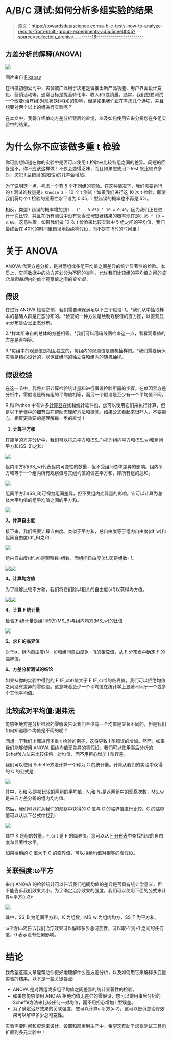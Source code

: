 # A/B/C 测试:如何分析多组实验的结果

> 原文：<https://towardsdatascience.com/a-b-c-tests-how-to-analyze-results-from-multi-group-experiments-ad5d5cee0b05?source=collection_archive---------18----------------------->

## 方差分析的解释(ANOVA)

![](img/90ccc0c9f9083465b6ab946133ade86f.png)

图片来自 [Pixabay](https://pixabay.com/illustrations/speed-internet-high-download-4028234/)

在科技初创公司中，实验被广泛用于决定是否推出新产品功能、用户界面设计变化、营销活动等，通常目标是提高转化率、收入和/或销量。通常，我们想要测试一个改变(治疗组)对现状(对照组)的影响，但是如果我们正在考虑几个选项，并且想要对两个以上的组进行实验呢？

在本文中，我将介绍单向方差分析背后的直觉，以及如何使用它来分析您在多组实验中的结果。

# 为什么你不应该做多重 t 检验

你可能想知道在你的实验中是否可以使用 t 检验来比较各组之间的差异。简短的回答是不，你不应该这样做！不仅会变得乏味，而且如果您使用 t-test 来比较许多对，您犯 I 型错误(假阳性)的几率会增加。

为了说明这一点，考虑一个有 5 个不同组的实验。在这种情况下，我们需要运行的 t 测试的数量是`5 Choose 2` = 10 个 t 测试！如果我们进行这 10 次 t 检验，即使我们将每个 t 检验的显著性水平设为 0.05，I 型错误的概率也不再是 5%。

相反，类型 I 错误的概率增加到`1 — (1 — 0.05) ^ 10 = 0.40`，因为我们正在进行十次比较，并且在所有测试中没有获得*任何*显著结果的概率现在是`0.95 ^ 10 = 0.60`。这意味着，如果我们做 10 次 t 检验来比较实验中 5 组之间的平均值，我们最终会在 40%的时间里错误地拒绝零假设，而不是在 5%的时间里！

# 关于 ANOVA

ANOVA 代表方差分析，是对两组或多组平均值之间差异的统计显著性的检验。本质上，它将数据中的总方差划分为不同的类别，允许我们比较组的平均值之间的*变化量和每组*内的单个观察值之间的*变化量。*

## 假设

在进行 ANOVA 检验之前，我们需要确保满足以下三个假设:
1。*我们从中抽取样本的基础人群是正态分布的。*检查的一种方法是绘制观察值的直方图，以直观显示分布是否呈正态分布。

2.*样本所来自的总体的方差相等。*我们可以用箱线图检查这一点，看看观察值的方差是否相等。

3.*每组中的观测值是相互独立的，每组内的观测值是随机抽样的。*我们需要确保实验是精心设计的，以保证组间的独立性和组内的随机抽样。

## 假设检验

在这一节中，我将介绍计算检验统计量和进行假设检验所需的步骤。在单因素方差分析中，零假设是所有组的平均值相等，而另一个假设是至少有一个平均值不同。

R 和 Python 中有许多[计算器](https://goodcalculators.com/one-way-anova-calculator/)在线和统计软件包，您可以使用它们来执行计算，但是以下步骤中的细节旨在帮助您理解方法和概念。如果公式看起来很吓人，不要担心，相反更重要的是理解每一步的直觉！

1.  **计算平方和**

在简单的方差分析中，我们可以将总平方和(SS_T)视为组内平方和(SS_w)和组间平方和(SS_B)之和:

![](img/4ecf5f134d9f8edb3284d534f9530622.png)

组内平方和(SS_w)代表组内可变性的数量，但不受组间总体差异的影响。组内平方和等于一个组内所有观察值与其组均值的偏差平方和，即所有组的总和。

![](img/4ce784ebf819bbcc3893e515402dc6f0.png)

组间平方和(SS_B)可视为组间差异，但不受组内变异量的影响。它可以计算为总体大平均值的组平均值之间的平方和。

![](img/4e1414d90e9080a7b6e0f64eb9f01e30.png)

**2。计算自由度**

接下来，我们需要计算自由度。类似于平方和，总自由度等于组内自由度(df_w)和组间自由度(df_B)之和:

![](img/fe5712712e35c9a9a7a7f6f2afa4e6b2.png)

组内自由度(df_w)是观察数-组数，而组间自由度(df_B)是组数- 1。

![](img/fe9fbf6e267b8123b8caeb12964eea31.png)![](img/cbb2a74c4d993626a9e879a8d74f822c.png)

**3。计算均方值**

为了能够比较平方和，我们将它们除以相关的自由度(df)以获得均方值。

![](img/b6bcc3a0397a1b1595e847f52bb3dfc6.png)![](img/6299de0956ce7e7499ace2eb200fb27d.png)

**4。计算 F 统计量**

检验(F)统计量是组间均方(MS_B)与组内均方(MS_w)的比值

![](img/fde9262d571fe31a22ca174f52e198a7.png)

**5。求 F 的临界值**

对于α、组内自由度(N - k)和组间自由度(k - 1)的相应值，从 [F 分布表](http://homepages.wmich.edu/~hillenbr/619/AnovaTable.pdf)中确定 F 的临界值。

**6。方差分析测试的结论**

如果从你的实验中得到的 F (F_obt)值大于 F (F_crit)的临界值，我们可以拒绝均值之间没有差异的零假设。这意味着至少一个平均值在统计学上显著不同于一个或多个其他平均值。

## 比较成对平均值:谢弗法

能够拒绝方差分析检验的零假设告诉我们至少有一个均值是显著不同的，但是我们如何知道哪个均值是不同的呢？

回想一下我们上面进行多重 t 检验的例子，这将导致 I 型错误的增加。然而，如果我们能够使用 ANOVA 拒绝均值无差异的零假设，我们可以使用事后分析的 Scheffé方法来比较任何一对均值，而不用担心增加 I 型误差。

我们可以使用 Scheffé方法计算一个称为 C 的统计量。计算从我们的实验中获得的 C 的公式是:

![](img/95fc6ef9dca526e63ea7de16b93adb6b.png)

其中，x̄₁和 x̄₂是被比较的两组的平均值，N₁和 N₂是这两组中的观察次数，MS_w 是来自方差分析的组内均方值。

然后，我们可以将从我们的观察中获得的 C 值与 C 的临界值进行比较。C 的临界值可以从以下公式中找到:

![](img/8cba42fa33bcbd181b5ad01b02140cb4.png)

其中 K 是组的数量，F_crit 是 F 的临界值，您可以从 [F 分布表](http://homepages.wmich.edu/~hillenbr/619/AnovaTable.pdf)中查找相应的自由度和显著性水平。

如果得到的 C 值大于 C 的临界值，可以拒绝均值对相等的零假设。

## 关联强度:ω平方

来自 ANOVA 的检验统计可以告诉我们组间均值的差异是否具有统计学意义，但不能告诉我们效果大小。为了确定治疗效果的强度，我们可以使用下面的公式来计算ω平方(ω2):

![](img/687e4d1c3b53149db12a1047198176f2.png)

其中，SS_B 为组间平方和，K 为组数，MS_w 为组内均方，SS_T 为平方和。

ω平方(ω2)告诉我们治疗效果可以解释多少总可变性，可以取-1 到+1 之间的任何值，0 表示没有任何影响。

# 结论

我希望这篇文章能帮助你更好地理解什么是方差分析，以及如何用它来解释多变量实验的结果。以下是一些关键要点:

*   ANOVA 是对两组或多组平均值之间差异的统计显著性的检验。
*   如果您能够使用 ANOVA 拒绝均值无差异的零假设，您可以使用事后分析的 Scheffé方法来比较任何一对均值，而不用担心增加 I 型误差。
*   为了确定治疗效果的关联强度，您可以计算ω平方(ω2)，这可以告诉您治疗效果可以解释多少总可变性。

实验需要时间和资源来设计、设置和部署到生产中。希望这有助于您将测试工具包扩展到多元实验中！